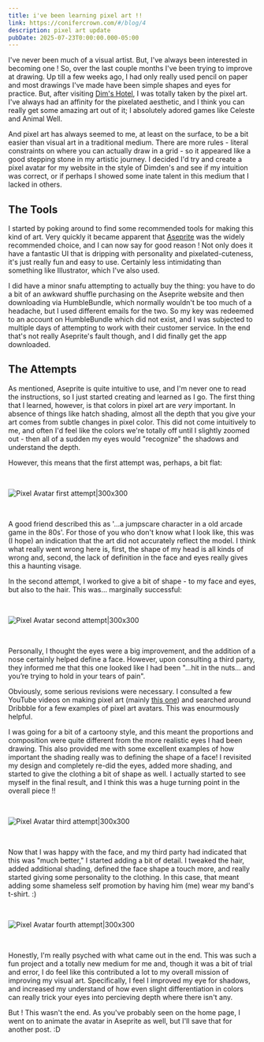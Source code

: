 ```yaml
---
title: i've been learning pixel art !!
link: https://conifercrown.com/#/blog/4
description: pixel art update
pubDate: 2025-07-23T0:00:00.000-05:00
---
```


I've never been much of a visual artist. But, I've always been interested in becoming one ! So, over the last couple months I've been trying to improve at drawing. Up till a few weeks ago, I had only really used pencil on paper and most drawings I've made have been simple shapes and eyes for practice. But, after visiting [Dim's Hotel](https://dimden.dev), I was totally taken by the pixel art. I've always had an affinity for the pixelated aesthetic, and I think you can really get some amazing art out of it; I absolutely adored games like Celeste and Animal Well.

And pixel art has always seemed to me, at least on the surface, to be a bit easier than visual art in a traditional medium. There are more rules - literal constraints on where you can actually draw in a grid - so it appeared like a good stepping stone in my artistic journey. I decided I'd try and create a pixel avatar for my website in the style of Dimden's and see if my intuition was correct, or if perhaps I showed some inate talent in this medium that I lacked in others.

## The Tools

I started by poking around to find some recommended tools for making this kind of art. Very quickly it became apparent that [Aseprite](https://www.aseprite.org) was the widely recommended choice, and I can now say for good reason ! Not only does it have a fantastic UI that is dripping with personality and pixelated-cuteness, it's just really fun and easy to use. Certainly less intimidating than something like Illustrator, which I've also used.

I did have a minor snafu attempting to actually buy the thing: you have to do a bit of an awkward shuffle purchasing on the Aseprite website and then downloading via HumbleBundle, which normally wouldn't be too much of a headache, but I used different emails for the two. So my key was redeemed to an account on HumbleBundle which did not exist, and I was subjected to multiple days of attempting to work with their customer service. In the end that's not really Aseprite's fault though, and I did finally get the app downloaded.

## The Attempts

As mentioned, Aseprite is quite intuitive to use, and I'm never one to read the instructions, so I just started creating and learned as I go. The first thing that I learned, however, is that colors in pixel art are _very_ important. In absence of things like hatch shading, almost all the depth that you give your art comes from subtle changes in pixel color. This did not come intuitively to me, and often I'd feel like the colors we're totally off until I slightly zoomed out - then all of a sudden my eyes would "recognize" the shadows and understand the depth.

However, this means that the first attempt was, perhaps, a bit flat:

&nbsp;

![Pixel Avatar first attempt|300x300](/avatar1.png)

&nbsp;

A good friend described this as '...a jumpscare character in a old arcade game in the 80s'. For those of you who don't know what I look like, this was (I hope) an indication that the art did not accurately reflect the model. I think what really went wrong here is, first, the shape of my head is all kinds of wrong and, second, the lack of definition in the face and eyes really gives this a haunting visage.

In the second attempt, I worked to give a bit of shape - to my face and eyes, but also to the hair. This was... marginally successful:

&nbsp;

![Pixel Avatar second attempt|300x300](/avatar2.png)

&nbsp;

Personally, I thought the eyes were a big improvement, and the addition of a nose certainly helped define a face. However, upon consulting a third party, they informed me that this one looked like I had been "...hit in the nuts... and you’re trying to hold in your tears of pain".

Obviously, some serious revisions were necessary. I consulted a few YouTube videos on making pixel art (mainly [this one](https://www.youtube.com/watch?v=JCYn353lDRU)) and searched around Dribbble for a few examples of pixel art avatars. This was enourmously helpful.

I was going for a bit of a cartoony style, and this meant the proportions and composition were quite different from the more realistic eyes I had been drawing. This also provided me with some excellent examples of how important the shading really was to defining the shape of a face! I revisited my design and completely re-did the eyes, added more shading, and started to give the clothing a bit of shape as well. I actually started to see myself in the final result, and I think this was a huge turning point in the overall piece !!

&nbsp;

![Pixel Avatar third attempt|300x300](/avatar3.png)

&nbsp;

Now that I was happy with the face, and my third party had indicated that this was "much better," I started adding a bit of detail. I tweaked the hair, added additional shading, defined the face shape a touch more, and really started giving some personality to the clothing. In this case, that meant adding some shameless self promotion by having him (me) wear my band's t-shirt. :)

&nbsp;

![Pixel Avatar fourth attempt|300x300](/avatar4.png)

&nbsp;

Honestly, I'm really psyched with what came out in the end. This was such a fun project and a totally new medium for me and, though it was a bit of trial and error, I do feel like this contributed a lot to my overall mission of improving my visual art. Specifically, I feel I improved my eye for shadows, and increased my understand of how even slight differentiation in colors can really trick your eyes into percieving depth where there isn't any.

But ! This wasn't the end. As you've probably seen on the home page, I went on to animate the avatar in Aseprite as well, but I'll save that for another post. :D
